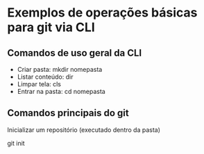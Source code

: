 # Exemplos de operações básicas para git via CLI

## Comandos de uso geral da CLI

- Criar pasta: mkdir nomepasta
- Listar conteúdo: dir
- Limpar tela: cls
- Entrar na pasta: cd nomepasta


## Comandos principais do git

Inicializar um repositório  (executado dentro da pasta)

git init